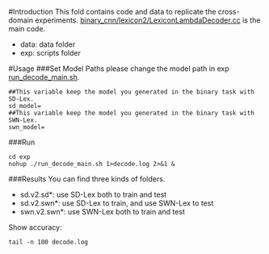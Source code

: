 #Introduction
This fold contains code and data to replicate the cross-domain experiments. 
[binary_cnn/lexicon2/LexiconLambdaDecoder.cc](../binary_task/binary_cnn/lexicon2/LexiconLambda.cc) is the main code.  
 + data: data folder
 + exp: scripts folder 

#Usage
###Set Model Paths
please change the model path in exp [run_decode_main.sh](./exp/run_decode_main.sh).
```
##This variable keep the model you generated in the binary task with SD-Lex. 
sd_model=
##This variable keep the model you generated in the binary task with SWN-Lex. 
swn_model=
```
###Run  
```
cd exp
nohup ./run_decode_main.sh 1>decode.log 2>&1 & 
```

###Results
You can find three kinds of folders. 
 + sd.v2.sd\*: use SD-Lex both to train and test
 + sd.v2.swn\*: use SD-Lex to train, and use SWN-Lex to test 
 + swn.v2.swn\*: use SWN-Lex both to train and test

Show accuracy:
```
tail -n 100 decode.log
```
